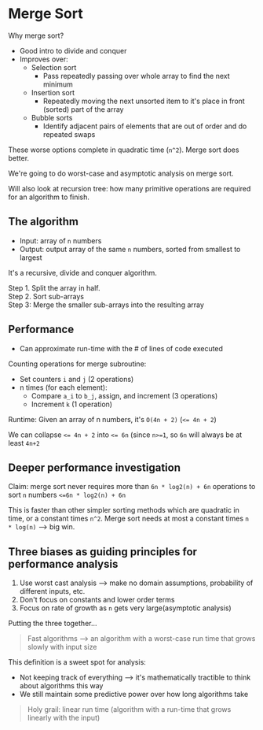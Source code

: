 # Merge Sort
Why merge sort?
* Good intro to divide and conquer
* Improves over:
  * Selection sort
    * Pass repeatedly passing over whole array to find the next minimum
  * Insertion sort
    * Repeatedly moving the next unsorted item to it's place in front (sorted) part of the array
  * Bubble sorts
    * Identify adjacent pairs of elements that are out of order and do repeated swaps

These worse options complete in quadratic time (`n^2`). Merge sort does better.

We're going to do worst-case and asymptotic analysis on merge sort.

Will also look at recursion tree: how many primitive operations are required for an algorithm to finish.

## The algorithm
* Input: array of `n` numbers
* Output: output array of the same `n` numbers, sorted from smallest to largest

It's a recursive, divide and conquer algorithm.

Step 1. Split the array in half.  
Step 2. Sort sub-arrays  
Step 3: Merge the smaller sub-arrays into the resulting array

## Performance
* Can approximate run-time with the # of lines of code executed

Counting operations for merge subroutine:
* Set counters `i` and `j` (2 operations)
* n times (for each element):
  * Compare `a_i` to `b_j`, assign, and increment (3 operations)
  * Increment `k` (1 operation)


Runtime: Given an array of n numbers, it's `O(4n + 2)` (`<= 4n + 2`)

We can collapse `<= 4n + 2` into `<= 6n` (since `n>=1`, so `6n` will always be at least `4n+2`

## Deeper performance investigation
Claim: merge sort never requires more than `6n * log2(n) + 6n` operations to sort `n` numbers `<=6n * log2(n) + 6n`

This is faster than other simpler sorting methods which are quadratic in time, or a constant times `n^2`. Merge sort needs at most a constant times `n * log(n)` --> big win.

## Three biases as guiding principles for performance analysis  
1. Use worst cast analysis --> make no domain assumptions, probability of different inputs, etc.
2. Don't focus on constants and lower order terms
3. Focus on rate of growth as `n` gets very large(asymptotic analysis)

Putting the three together...
> Fast algorithms --> an algorithm with a worst-case run time that grows slowly with input size

This definition is a sweet spot for analysis:
* Not keeping track of everything --> it's mathematically tractible to think about algorithms this way
* We still maintain some predictive power over how long algorithms take

> Holy grail: linear run time (algorithm with a run-time that grows linearly with the input)